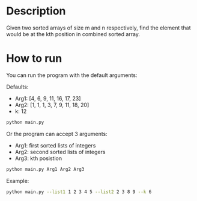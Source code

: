 # Description

Given two sorted arrays of size m and n respectively, find the element that would be at the kth position in combined sorted array.

# How to run

You can run the program with the default arguments:

Defaults:

- Arg1: [4, 6, 9, 11, 16, 17, 23]
- Arg2: [1, 1, 1, 3, 7, 9, 11, 18, 20]
- k: 12

```bash
python main.py
```

Or the program can accept 3 arguments:

- Arg1: first sorted lists of integers
- Arg2: second sorted lists of integers
- Arg3: kth posistion

```bash
python main.py Arg1 Arg2 Arg3
```

Example:

```bash
python main.py --list1 1 2 3 4 5 --list2 2 3 8 9 --k 6
```
